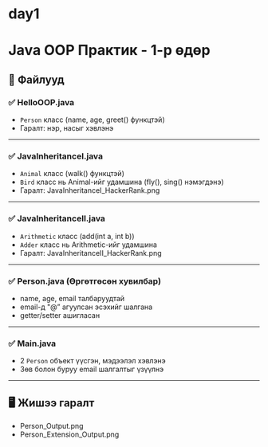 # day1

# Java OOP Практик - 1-р өдөр

## 📁 Файлууд

### ✅ HelloOOP.java

- `Person` класс (name, age, greet() функцтэй)
- Гаралт: нэр, насыг хэвлэнэ

---

### ✅ JavaInheritanceI.java

- `Animal` класс (walk() функцтэй)
- `Bird` класс нь Animal-ийг удамшина (fly(), sing() нэмэгдэнэ)
- Гаралт: JavaInheritanceI_HackerRank.png

---

### ✅ JavaInheritanceII.java

- `Arithmetic` класс (add(int a, int b))
- `Adder` класс нь Arithmetic-ийг удамшина
- Гаралт: JavaInheritanceII_HackerRank.png

---

### ✅ Person.java (Өргөтгөсөн хувилбар)

- name, age, email талбаруудтай
- email-д "@” агуулсан эсэхийг шалгана
- getter/setter ашигласан

---

### ✅ Main.java

- 2 `Person` объект үүсгэн, мэдээлэл хэвлэнэ
- Зөв болон буруу email шалгалтыг үзүүлнэ

---

## 🖥️ Жишээ гаралт

- Person_Output.png
- Person_Extension_Output.png
